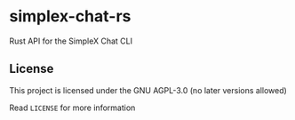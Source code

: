 # simplex-chat-rs
Rust API for the SimpleX Chat CLI

## License
This project is licensed under the GNU AGPL-3.0 (no later versions allowed)

Read `LICENSE` for more information
